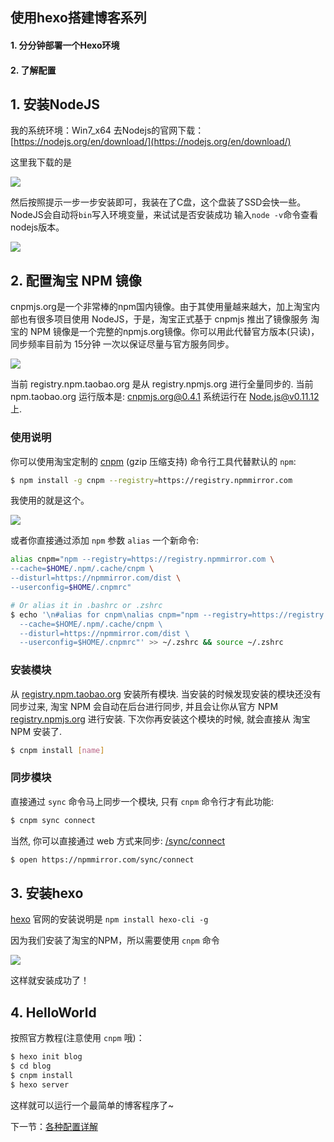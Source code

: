 

## 使用hexo搭建博客系列

#### 1. 分分钟部署一个Hexo环境
#### 2. 了解配置


## 1. 安装NodeJS

我的系统环境：Win7_x64
去Nodejs的官网下载：[https://nodejs.org/en/download/](https://nodejs.org/en/download/)

这里我下载的是

![](https://i.imgur.com/l1hRF0V.png)

然后按照提示一步一步安装即可，我装在了C盘，这个盘装了SSD会快一些。
NodeJS会自动将`bin`写入环境变量，来试试是否安装成功 输入`node -v`命令查看nodejs版本。

![](https://i.imgur.com/Mvxp2C1.png)

## 2. 配置淘宝 NPM 镜像
cnpmjs.org是一个非常棒的npm国内镜像。由于其使用量越来越大，加上淘宝内部也有很多项目使用 NodeJS，于是，淘宝正式基于 cnpmjs 推出了镜像服务
淘宝的 NPM 镜像是一个完整的npmjs.org镜像。你可以用此代替官方版本(只读)，同步频率目前为 15分钟 一次以保证尽量与官方服务同步。

![](https://i.imgur.com/eJFvHTK.png)

当前 registry.npm.taobao.org 是从 registry.npmjs.org 进行全量同步的.
当前 npm.taobao.org 运行版本是: cnpmjs.org@0.4.1
系统运行在 Node.js@v0.11.12 上.

### 使用说明
你可以使用淘宝定制的 [cnpm](https://github.com/cnpm/cnpm) (gzip 压缩支持) 命令行工具代替默认的 `npm`:
```bash
$ npm install -g cnpm --registry=https://registry.npmmirror.com
```
我使用的就是这个。

![](https://i.imgur.com/ZIw1Vkr.png)

或者你直接通过添加 `npm` 参数 `alias` 一个新命令:
```bash
alias cnpm="npm --registry=https://registry.npmmirror.com \
--cache=$HOME/.npm/.cache/cnpm \
--disturl=https://npmmirror.com/dist \
--userconfig=$HOME/.cnpmrc"

# Or alias it in .bashrc or .zshrc
$ echo '\n#alias for cnpm\nalias cnpm="npm --registry=https://registry.npmmirror.com \
  --cache=$HOME/.npm/.cache/cnpm \
  --disturl=https://npmmirror.com/dist \
  --userconfig=$HOME/.cnpmrc"' >> ~/.zshrc && source ~/.zshrc
```

### 安装模块

从 [registry.npm.taobao.org](https://registry.npmmirror.com/) 安装所有模块. 当安装的时候发现安装的模块还没有同步过来, 淘宝 NPM 会自动在后台进行同步, 并且会让你从官方 NPM [registry.npmjs.org](http://registry.npmjs.org/) 进行安装. 下次你再安装这个模块的时候, 就会直接从 淘宝 NPM 安装了.

```bash
$ cnpm install [name]
```

### 同步模块
直接通过 `sync` 命令马上同步一个模块, 只有 `cnpm` 命令行才有此功能:
```bash
$ cnpm sync connect
```
当然, 你可以直接通过 web 方式来同步: [/sync/connect](http://npm.taobao.org/sync/connect)
```bash
$ open https://npmmirror.com/sync/connect
```

## 3. 安装hexo

[hexo](https://hexo.io/) 官网的安装说明是 `npm install hexo-cli -g`

因为我们安装了淘宝的NPM，所以需要使用 `cnpm` 命令

![](https://i.imgur.com/yPkpF4O.png)

这样就安装成功了！

## 4. HelloWorld

按照官方教程(注意使用 `cnpm` 哦)：
```bash
$ hexo init blog
$ cd blog
$ cnpm install
$ hexo server
```
这样就可以运行一个最简单的博客程序了~

下一节：[各种配置详解](config.md)
